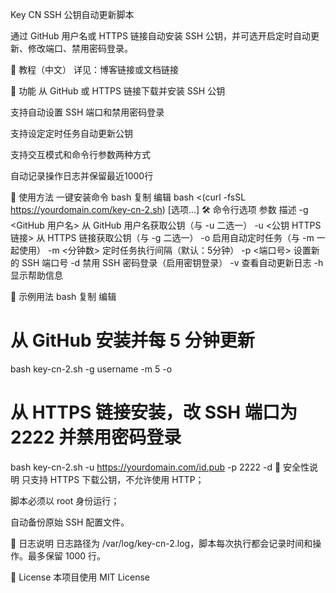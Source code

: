 Key CN SSH 公钥自动更新脚本



通过 GitHub 用户名或 HTTPS 链接自动安装 SSH 公钥，并可选开启定时自动更新、修改端口、禁用密码登录。

📖 教程（中文）
详见：博客链接或文档链接

🧰 功能
从 GitHub 或 HTTPS 链接下载并安装 SSH 公钥

支持自动设置 SSH 端口和禁用密码登录

支持设定定时任务自动更新公钥

支持交互模式和命令行参数两种方式

自动记录操作日志并保留最近1000行

🚀 使用方法
一键安装命令
bash
复制
编辑
bash <(curl -fsSL https://yourdomain.com/key-cn-2.sh) [选项...]
🛠️ 命令行选项
参数	描述
-g <GitHub 用户名>	从 GitHub 用户名获取公钥（与 -u 二选一）
-u <公钥 HTTPS 链接>	从 HTTPS 链接获取公钥（与 -g 二选一）
-o	启用自动定时任务（与 -m 一起使用）
-m <分钟数>	定时任务执行间隔（默认：5分钟）
-p <端口号>	设置新的 SSH 端口号
-d	禁用 SSH 密码登录（启用密钥登录）
-v	查看自动更新日志
-h	显示帮助信息

🧪 示例用法
bash
复制
编辑
# 从 GitHub 安装并每 5 分钟更新
bash key-cn-2.sh -g username -m 5 -o

# 从 HTTPS 链接安装，改 SSH 端口为 2222 并禁用密码登录
bash key-cn-2.sh -u https://yourdomain.com/id.pub -p 2222 -d
🔐 安全性说明
只支持 HTTPS 下载公钥，不允许使用 HTTP；

脚本必须以 root 身份运行；

自动备份原始 SSH 配置文件。

📝 日志说明
日志路径为 /var/log/key-cn-2.log，脚本每次执行都会记录时间和操作。最多保留 1000 行。

📄 License
本项目使用 MIT License
